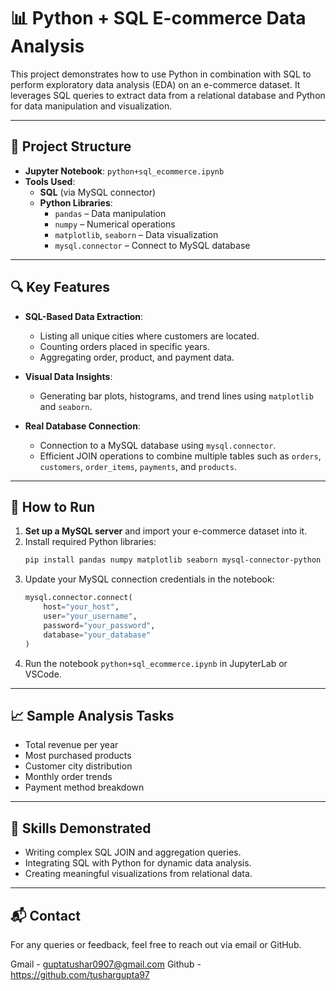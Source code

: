 
# 📊 Python + SQL E-commerce Data Analysis

This project demonstrates how to use Python in combination with SQL to perform exploratory data analysis (EDA) on an e-commerce dataset. It leverages SQL queries to extract data from a relational database and Python for data manipulation and visualization.

---

## 📁 Project Structure

- **Jupyter Notebook**: `python+sql_ecommerce.ipynb`
- **Tools Used**:
  - **SQL** (via MySQL connector)
  - **Python Libraries**:
    - `pandas` – Data manipulation
    - `numpy` – Numerical operations
    - `matplotlib`, `seaborn` – Data visualization
    - `mysql.connector` – Connect to MySQL database

---

## 🔍 Key Features

- **SQL-Based Data Extraction**:
  - Listing all unique cities where customers are located.
  - Counting orders placed in specific years.
  - Aggregating order, product, and payment data.

- **Visual Data Insights**:
  - Generating bar plots, histograms, and trend lines using `matplotlib` and `seaborn`.

- **Real Database Connection**:
  - Connection to a MySQL database using `mysql.connector`.
  - Efficient JOIN operations to combine multiple tables such as `orders`, `customers`, `order_items`, `payments`, and `products`.

---

## 🚀 How to Run

1. **Set up a MySQL server** and import your e-commerce dataset into it.
2. Install required Python libraries:
   ```bash
   pip install pandas numpy matplotlib seaborn mysql-connector-python
   ```
3. Update your MySQL connection credentials in the notebook:
   ```python
   mysql.connector.connect(
       host="your_host",
       user="your_username",
       password="your_password",
       database="your_database"
   )
   ```
4. Run the notebook `python+sql_ecommerce.ipynb` in JupyterLab or VSCode.

---

## 📈 Sample Analysis Tasks

- Total revenue per year
- Most purchased products
- Customer city distribution
- Monthly order trends
- Payment method breakdown

---

## 🧠 Skills Demonstrated

- Writing complex SQL JOIN and aggregation queries.
- Integrating SQL with Python for dynamic data analysis.
- Creating meaningful visualizations from relational data.

---

## 📬 Contact

For any queries or feedback, feel free to reach out via email or GitHub.


Gmail - guptatushar0907@gmail.com
Github - https://github.com/tushargupta97
